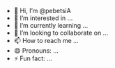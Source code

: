 - 👋 Hi, I’m @pebetsiA
- 👀 I’m interested in ...
- 🌱 I’m currently learning ...
- 💞️ I’m looking to collaborate on ...
- 📫 How to reach me ...
- 😄 Pronouns: ...
- ⚡ Fun fact: ...

<!---
pebetsiA/pebetsiA is a ✨ special ✨ repository because its `README.md` (this file) appears on your GitHub profile.
You can click the Preview link to take a look at your changes.
--->
